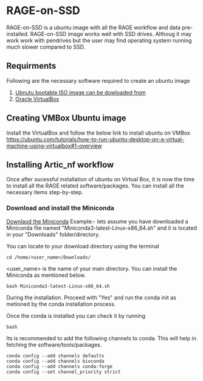 # RAGE-on-SSD
RAGE-on-SSD is a ubuntu image with all the RAGE workflow and data pre-installed. RAGE-on-SSD image works well with SSD drives. Althoug it may work work with pendrives but the user may find operating system running much slower compared to SSD.

## Requirments
Following are the necessary software required to create an ubuntu image
1. [Ubnutu bootable ISO image can be dowloaded from](/https://ubuntu.com/download/desktop)
2. [Oracle VirtualBox](https://www.virtualbox.org)

## Creating VMBox Ubuntu image
Install the VirtualBox and follow the below link to install ubuntu on VMBox
https://ubuntu.com/tutorials/how-to-run-ubuntu-desktop-on-a-virtual-machine-using-virtualbox#1-overview

## Installing Artic_nf workflow
Once after sucessful installation of ubuntu on Virtual Box, it is now the time to install all the RAGE related software/packages.
You can install all the necessary items step-by-step.

### Download and install the Miniconda
[Downlaod the Miniconda](https://docs.anaconda.com/free/miniconda/index.html)
Example:- lets assume you have downloaded a Miniconda file named "Miniconda3-latest-Linux-x86_64.sh" and it is located in your "Downloads" folder/directory.

You can locate to your download directory using the terminal
```shell
cd /home/<user_name>/Downloads/
```
<user_name> is the name of your main directory. You can install the Miniconda as mentioned below.

```shell
bash Miniconda3-latest-Linux-x86_64.sh
```
During the installation. Proceed with "Yes" and run the conda init as metioned by the conda installation process.

Once the conda is installed you can check it by running
```shell
bash
```
Its is recommended to add the following channels to conda. This will help in fetching the software/tools/packages.
```shell
conda config --add channels defaults
conda config --add channels bioconda
conda config --add channels conda-forge
conda config --set channel_priority strict
```

